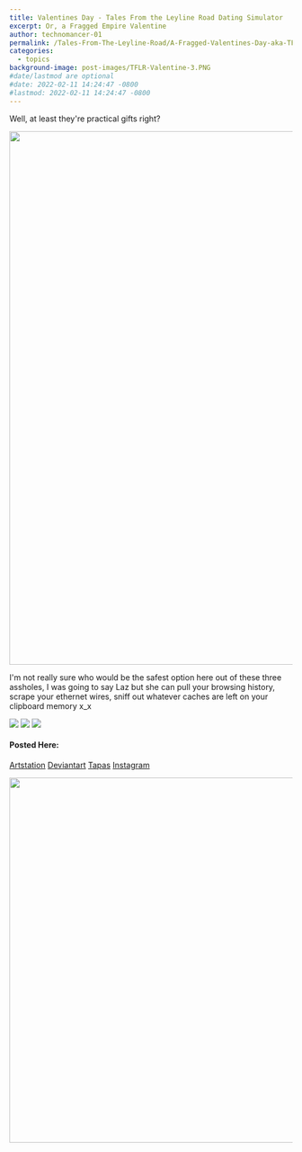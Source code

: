 ```yaml
---
title: Valentines Day - Tales From the Leyline Road Dating Simulator
excerpt: Or, a Fragged Empire Valentine
author: technomancer-01
permalink: /Tales-From-The-Leyline-Road/A-Fragged-Valentines-Day-aka-TFLR-Dating-Sim/
categories:
  - topics
background-image: post-images/TFLR-Valentine-3.PNG
#date/lastmod are optional
#date: 2022-02-11 14:24:47 -0800
#lastmod: 2022-02-11 14:24:47 -0800
---
```


Well, at least they're practical gifts right?



<!-- ![Find it on Artstation and Instagram](https://cdnb.artstation.com/p/assets/images/images/046/239/297/large/technomancer-01-asset.jpg?1644614091=100x20) -->

<!-- ![full image is on IG and Artstation](/images/post-images/TFLR-Valentine2022.PNG)
 -->

<img src="/images/post-images/TFLR-Valentine2022.PNG" width="850" height="950">

I'm not really sure who would be the safest option here out of these three assholes, I was going to say Laz but she can pull your browsing history, scrape your ethernet wires, sniff out whatever caches are left on your clipboard memory x_x

<img src="/images/post-images/TFLR-valentine-Gene.PNG" class="worksdisplay">
<img src="/images/post-images/TFLR-valentine-Jazz.PNG" class="worksdisplay">
<img src="/images/post-images/TFLR-valentine-Laz.jpeg" class="worksdisplay">

#### Posted Here: 
[Artstation](https://www.artstation.com/artwork/eJxXz3)
[Deviantart](https://www.deviantart.com/technomancer-01/art/Fragged-Empire-Valentine-Dating-Simulator-906688574)
[Tapas](https://tapas.io/series/Fragged-Empire-Tales-From-the-Leyline-Road/info)
[Instagram](https://www.instagram.com/technomancer_01/)

<img src="/images/post-images/TFLR-Valentine-3.PNG" width="850" height="650">
